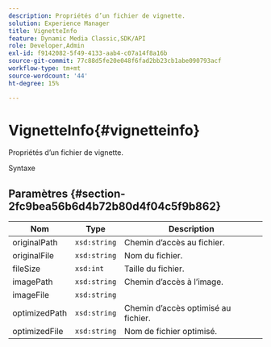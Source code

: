 ```yaml
---
description: Propriétés d’un fichier de vignette.
solution: Experience Manager
title: VignetteInfo
feature: Dynamic Media Classic,SDK/API
role: Developer,Admin
exl-id: f9142082-5f49-4133-aab4-c07a14f8a16b
source-git-commit: 77c88d5fe20e048f6fad2bb23cb1abe090793acf
workflow-type: tm+mt
source-wordcount: '44'
ht-degree: 15%

---
```


# VignetteInfo{#vignetteinfo}

Propriétés d’un fichier de vignette.

Syntaxe

## Paramètres {#section-2fc9bea56b6d4b72b80d4f04c5f9b862}

| Nom | Type | Description |
|---|---|---|
| originalPath | `xsd:string` | Chemin d’accès au fichier. |
| originalFile | `xsd:string` | Nom du fichier. |
| fileSize | `xsd:int` | Taille du fichier. |
| imagePath | `xsd:string` | Chemin d’accès à l’image. |
| imageFile | `xsd:string` |  |
| optimizedPath | `xsd:string` | Chemin d’accès optimisé au fichier. |
| optimizedFile | `xsd:string` | Nom de fichier optimisé. |

